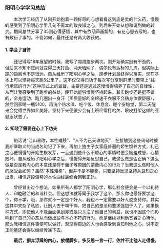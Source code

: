 ### 阳明心学学习总结

&ensp;&ensp;&ensp;&ensp;本次学习经历了从刚开始抱着一颗好奇的心想看看这到底是卖的什么药，慢慢的感受到了阳明心学里几句不离本的致良知之心，到后来开始从想和说到做的转变。期间总共分享了35则心得感悟，其中有依葫芦画瓢的，有花心思去写的，也有敷衍了事的。不管如何，最终还是有两大收获的。
	
#### 1. 学会了自律
&ensp;&ensp;&ensp;&ensp;还记得写18年展望的时候，我写了每周跑步两次。刚开始确实挺有干劲的，但后来不知不觉间就变得三天打鱼、两天晒网了，偶尔也有达标的几周，但实际上跑的距离也不是很远。自从经历了阳明心学之后，跑步计划最终得以落实，现在基本上可以坚持每天跑5公里了。这不仅仅得归功于每次写分享到群里时要带上“践行承诺的行为”这种形式上的监督，主要还是通过这慢慢得培养了自己的自律性，从而让我感受到了跑步的益处，便开始能够慢慢坚持起来。其实跑步还是挺不错的，全身运动，跑几圈出一身汗（买质量好的全棉速干衣服不会粘身体很舒服），然后回家喝一瓶5100，再洗个热水澡、吃个饭、休息会、睡个安稳觉，第二天醒来会觉得世界如此美好，坚持下来便很少会有上班经常打哈欠、眼皮打架这样的亚健康状态了。
    
#### 2. 知晓了需要在心上下功夫
&ensp;&ensp;&ensp;&ensp;俗话说“江山易改，本性难移”、“人不为己天诛地灭”，在接触到这些词句时被我断章取义的当成名句记了下来，再加上独生子女家庭普遍的娇生惯养方式，利己之心便慢慢的开始生根发芽，一旦遇到些什么不顺心的事情时便会恼羞成怒，心情败坏。自从经历了阳明心学之后，慢慢得开始反思自己，我这么做是否正确？这么做是否是我内心的本意还是碍于面子等原因的蒙蔽内心的行为？当我这么做时他人的感受会如何？虽然“本性难移”，但并不是不能移，只要坚持反思坚持从良知之心出发，相信这段偏移的本性曲线最终会回到正轨。
	
&ensp;&ensp;&ensp;&ensp;曾经冒出过个想法，如果所有人都学了阳明心学，那么社会便会是一个以礼待人、和睦融洽的和谐社会。但这想法就等同于我学了这个，那么你也最好要学这个，你不学，哦，那你就不一定是个好人，我也不一定需要以好人姿态待你。其实这其中夹杂了私欲，让别人去干嘛干嘛，把自己的想法和要求强加于人了。如果换种方式，即使他人不能面面俱到亦或是只关注了他自己的利益，我也不因这个而影响到了自己的心态从而做出些与本心不符的行为，而是继续以利他宽容之心待他，那么我相信这件事便可以做好，渐渐得周边的人也会感受到良知利他之心，说不定正能量还会得以继续传递下去。	

&ensp;&ensp;&ensp;&ensp;**最后，摒弃浮躁的内心，放缓脚步，多反思一言一行，你并不比他人走得慢。**
